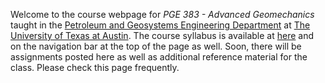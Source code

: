 <!--
.. title: Welcome!
.. slug: welcome
.. date: 2014-08-15 11:43:05 UTC-05:00
.. tags: 
.. link: 
.. description: 
.. type: text
-->

Welcome to the course webpage for *PGE 383 - Advanced Geomechanics* taught in the [Petroleum and Geosystems Engineering Department](http://www.pge.utexas.edu/) at [The University of Texas at Austin](http://www.utexas.edu).  The course syllabus is available at [here](/syllabus/) and on the navigation bar at the top of the page as well.  Soon, there will be assignments posted here as well as additional reference material for the class.  Please check this page frequently.
